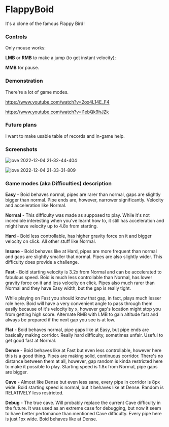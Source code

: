 # FlappyBoid

It's a clone of the famous Flappy Bird!

### Controls

Only mouse works:

**LMB** or **RMB** to make a jump (to get instant velocity);

**MMB** for pause.

### Demonstration

There're a lot of game modes.

https://www.youtube.com/watch?v=2ox4L14E_F4

https://www.youtube.com/watch?v=I1ebQk9hJZk

### Future plans

I want to make usable table of records and in-game help.

### Screenshots

![love 2022-12-04 21-32-44-404](https://user-images.githubusercontent.com/50321432/205496213-47b6c630-e08b-45ae-b422-51cc0c3ae1f8.png)

![love 2022-12-04 21-33-31-809](https://user-images.githubusercontent.com/50321432/205496216-0fdb02d8-d1e3-4c05-bd17-3b27ac60f799.png)



### Game modes (aka Difficulties) description

**Easy** - Boid behaves normal, pipes are rarer than normal, gaps are slightly bigger than normal. Pipe ends are, however, narrower significantly. Velocity and acceleration like Normal.

**Normal** - This difficulty was made as supposed to play. While it's not incredible interesting when you've learnt how to, it still has acceleration and might have velocity up to 4.8x from starting.

**Hard** - Boid less controllable, has higher gravity force on it and bigger velocity on click. All other stuff like Normal.

**Insane** - Boid behaves like at Hard, pipes are more frequent than normal and gaps are slightly smaller that normal. Pipes are also slightly wider. This difficulty does provide a challenge.
	
**Fast** - Boid starting velocity is 3.2x from Normal and can be accelerated to fabulous speed. Boid is much less controllable than Normal, has lower gravity force on it and less velocity on click. Pipes also much rarer than Normal and they have Easy width, but the gap is really tight. 

While playing on Fast you should know that gap, in fact, plays much lesser role here. Boid will have a very convenient angle to pass through them easily because of it's velocity by x, however gap's location might stop you from getting high score. Alternate RMB with LMB to gain altitude fast and always be prepared if the next gap you see is at low.

**Flat** - Boid behaves normal, pipe gaps like at Easy, but pipe ends are basically making corridor. Really hard difficulty, sometimes unfair. Useful to get good fast at Normal.

**Dense** - Boid behaves like at Fast but even less controllable, however here this is a good thing. Pipes are making solid, continuous corridor. There's no distance between them at all, however, gap random is kinda restricted here to make it possible to play. Starting speed is 1.8x from Normal, pipe gaps are bigger.

**Cave** - Almost like Dense but even less sane, every pipe in corridor is 8px wide. Boid starting speed is normal, but it behaves like at Dense. Random is RELATIVELY less restricted.

**Debug** - The true cave. Will probably replace the current Cave difficulty in the future. It was used as an extreme case for debugging, but now it seem to have better perfomance than mentioned Cave difficulty. Every pipe here is just 1px wide. Boid behaves like at Dense.

